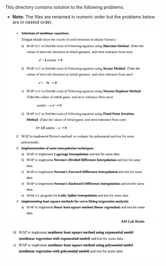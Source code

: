 This directory contains solution to the following problems.
- **Note:** The files are renamed in numeric order but the problems below are in nested order.
  
![part 1a](part%201a.png)
![part 1b](part%201b.png)

